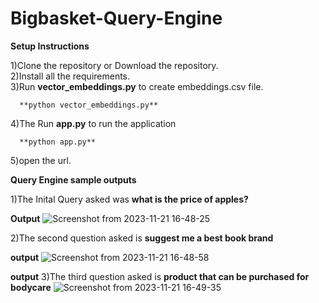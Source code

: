 # Bigbasket-Query-Engine





**Setup Instructions**

1)Clone the repository or Download the repository.  
2)Install all the requirements.  
3)Run **vector_embeddings.py** to create embeddings.csv file.


      **python vector_embeddings.py**

4)The Run **app.py** to run the application  

      **python app.py**   

5)open the url.

**Query Engine sample outputs**

1)The Inital Query asked was **what is the price of apples?**

**Output**
![Screenshot from 2023-11-21 16-48-25](https://github.com/karthikmaddala/Bigbasket-Query-Engine/assets/63143658/58032f3a-b024-4886-b718-d490f7fc3e1f)


2)The second question asked is **suggest me a best book brand**

**output**
![Screenshot from 2023-11-21 16-48-58](https://github.com/karthikmaddala/Bigbasket-Query-Engine/assets/63143658/76940ae6-b17d-4a96-beb4-1e656f82c8d7)

**output**
3)The third question asked is **product that can be purchased for bodycare**
![Screenshot from 2023-11-21 16-49-35](https://github.com/karthikmaddala/Bigbasket-Query-Engine/assets/63143658/a222ae59-2181-4768-b2fa-9e60ff55eb90)

